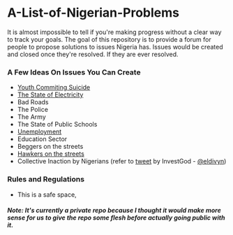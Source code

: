 # A-List-of-Nigerian-Problems
It is almost impossible to tell if you're making progress without a clear way to track your goals.
The goal of this repository is to provide a forum for people to propose solutions to issues Nigeria has. 
Issues would be created and closed once they're resolved. If they are ever resolved. 

### A Few Ideas On Issues You Can Create
- [Youth Commiting Suicide](https://github.com/beth-ife/A-List-of-Nigerian-Problems/issues/2)
- [The State of Electricity](https://github.com/beth-ife/A-List-of-Nigerian-Problems/issues/1)
- Bad Roads
- The Police
- The Army
- The State of Public Schools
- [Unemployment](https://github.com/beth-ife/A-List-of-Nigerian-Problems/issues/3)
- Education Sector
- Beggers on the streets
- [Hawkers on the streets](https://github.com/beth-ife/A-List-of-Nigerian-Problems/issues/4)
- Collective Inaction by Nigerians (refer to [tweet](https://twitter.com/eldivyn/status/1223731328987934720) by InvestGod - [@eldivyn](https://twitter.com/eldivyn))

### Rules and Regulations
- This is a safe space, 
##### Note: It's currently a private repo because I thought it would make more sense for us to give the repo some flesh before actually going public with it. 
